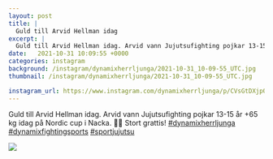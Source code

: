 ```yaml
---
layout: post
title: |
  Guld till Arvid Hellman idag
excerpt: |
  Guld till Arvid Hellman idag. Arvid vann Jujutsufighting pojkar 13-15 år +65 kg idag på Nordic cup i Nacka. 🎂🎂 Stort grattis!   
date:   2021-10-31 10:09:55 +0000
categories: instagram
background: /instagram/dynamixherrljunga/2021-10-31_10-09-55_UTC.jpg
thumbnail: /instagram/dynamixherrljunga/2021-10-31_10-09-55_UTC.jpg

instagram_url: https://www.instagram.com/dynamixherrljunga/p/CVsGtDXjpQ9
---
```

Guld till Arvid Hellman idag. Arvid vann Jujutsufighting pojkar 13-15 år +65 kg idag på Nordic cup i Nacka. 🎂🎂 Stort grattis! [#dynamixherrljunga](https://www.instagram.com/explore/tags/dynamixherrljunga/) [#dynamixfightingsports](https://www.instagram.com/explore/tags/dynamixfightingsports/) [#sportjujutsu](https://www.instagram.com/explore/tags/sportjujutsu/)



<img src='/www-dynamix-herrljunga/instagram/dynamixherrljunga/2021-10-31_10-09-55_UTC.jpg' class='img-fluid' />
